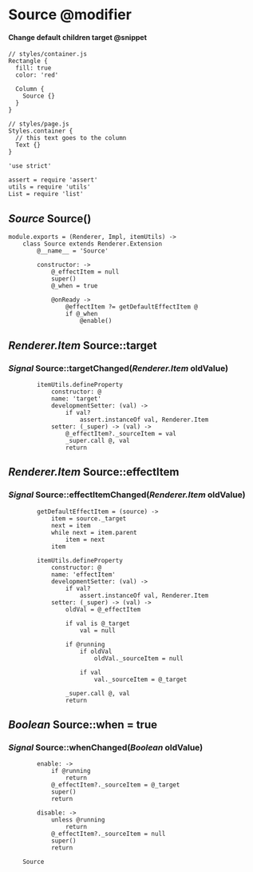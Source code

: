 Source @modifier
======

#### Change default children target @snippet

```
// styles/container.js
Rectangle {
  fill: true
  color: 'red'

  Column {
    Source {}
  }
}

// styles/page.js
Styles.container {
  // this text goes to the column
  Text {}
}
```

	'use strict'

	assert = require 'assert'
	utils = require 'utils'
	List = require 'list'

*Source* Source()
-----------------

	module.exports = (Renderer, Impl, itemUtils) ->
		class Source extends Renderer.Extension
			@__name__ = 'Source'

			constructor: ->
				@_effectItem = null
				super()
				@_when = true

				@onReady ->
					@effectItem ?= getDefaultEffectItem @
					if @_when
						@enable()

*Renderer.Item* Source::target
------------------------------

### *Signal* Source::targetChanged(*Renderer.Item* oldValue)

			itemUtils.defineProperty
				constructor: @
				name: 'target'
				developmentSetter: (val) ->
					if val?
						assert.instanceOf val, Renderer.Item
				setter: (_super) -> (val) ->
					@_effectItem?._sourceItem = val
					_super.call @, val
					return

*Renderer.Item* Source::effectItem
----------------------------------

### *Signal* Source::effectItemChanged(*Renderer.Item* oldValue)

			getDefaultEffectItem = (source) ->
				item = source._target
				next = item
				while next = item.parent
					item = next
				item

			itemUtils.defineProperty
				constructor: @
				name: 'effectItem'
				developmentSetter: (val) ->
					if val?
						assert.instanceOf val, Renderer.Item
				setter: (_super) -> (val) ->
					oldVal = @_effectItem

					if val is @_target
						val = null

					if @running
						if oldVal
							oldVal._sourceItem = null

						if val
							val._sourceItem = @_target

					_super.call @, val
					return

*Boolean* Source::when = true
-----------------------------

### *Signal* Source::whenChanged(*Boolean* oldValue)

			enable: ->
				if @running
					return
				@_effectItem?._sourceItem = @_target
				super()
				return

			disable: ->
				unless @running
					return
				@_effectItem?._sourceItem = null
				super()
				return

		Source
